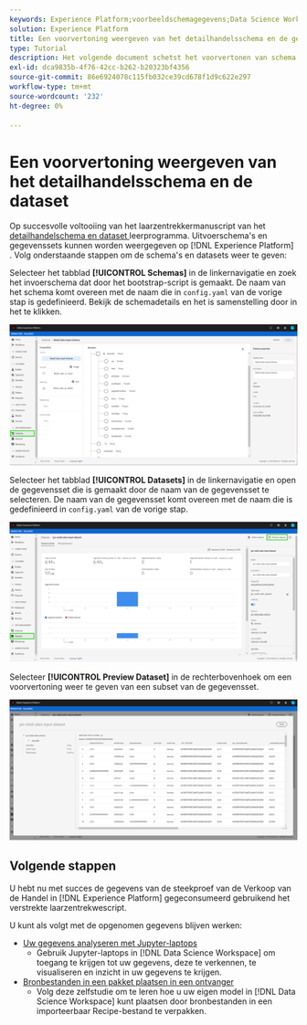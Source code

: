 ```yaml
---
keywords: Experience Platform;voorbeeldschemagegevens;Data Science Workspace;populaire onderwerpen
solution: Experience Platform
title: Een voorvertoning weergeven van het detailhandelsschema en de gegevensset
type: Tutorial
description: Het volgende document schetst het voorvertonen van schema's en datasets op Adobe Experience Platform.
exl-id: dca9835b-4f76-42cc-b262-b20323bf4356
source-git-commit: 86e6924078c115fb032ce39cd678f1d9c622e297
workflow-type: tm+mt
source-wordcount: '232'
ht-degree: 0%

---
```


# Een voorvertoning weergeven van het detailhandelsschema en de dataset

Op succesvolle voltooiing van het laarzentrekkermanuscript van het [ detailhandelschema en dataset ](./create-retails-sales-dataset.md) leerprogramma. Uitvoerschema&#39;s en gegevenssets kunnen worden weergegeven op [!DNL Experience Platform] . Volg onderstaande stappen om de schema&#39;s en datasets weer te geven:

Selecteer het tabblad **[!UICONTROL Schemas]** in de linkernavigatie en zoek het invoerschema dat door het bootstrap-script is gemaakt. De naam van het schema komt overeen met de naam die in `config.yaml` van de vorige stap is gedefinieerd. Bekijk de schemadetails en het is samenstelling door in het te klikken.

![](../images/models-recipes/access-data/schema.PNG)

Selecteer het tabblad **[!UICONTROL Datasets]** in de linkernavigatie en open de gegevensset die is gemaakt door de naam van de gegevensset te selecteren. De naam van de gegevensset komt overeen met de naam die is gedefinieerd in `config.yaml` van de vorige stap.

![](../images/models-recipes/access-data/dataset.PNG)

Selecteer **[!UICONTROL Preview Dataset]** in de rechterbovenhoek om een voorvertoning weer te geven van een subset van de gegevensset.

![](../images/models-recipes/access-data/preview.PNG)

## Volgende stappen

U hebt nu met succes de gegevens van de steekproef van de Verkoop van de Handel in [!DNL Experience Platform] gegeconsumeerd gebruikend het verstrekte laarzentrekwescript.

U kunt als volgt met de opgenomen gegevens blijven werken:
- [Uw gegevens analyseren met Jupyter-laptops](../jupyterlab/analyze-your-data.md)
   - Gebruik Jupyter-laptops in [!DNL Data Science Workspace] om toegang te krijgen tot uw gegevens, deze te verkennen, te visualiseren en inzicht in uw gegevens te krijgen.
- [Bronbestanden in een pakket plaatsen in een ontvanger](./package-source-files-recipe.md)
   - Volg deze zelfstudie om te leren hoe u uw eigen model in [!DNL Data Science Workspace] kunt plaatsen door bronbestanden in een importeerbaar Recipe-bestand te verpakken.
